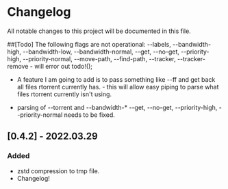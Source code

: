 # Changelog
All notable changes to this project will be documented in this file.

##[Todo]
The following flags are not operational: --labels, --bandwidth-high, --bandwidth-low, --bandwidth-normal, --get, --no-get, --priority-high, --priority-normal, --move-path, --find-path, --tracker, --tracker-remove - will error out todo!();

 - A feature I am going to add is to pass something like --ff and get back all files rtorrent currently has. - this will allow easy piping to parse what files rtorrent currently isn't using.

 - parsing of --torrent and --bandwidth-* --get, --no-get, --priority-high, --priority-normal needs to be fixed.

 ## [0.4.2] - 2022.03.29
 ### Added
  - zstd compression to tmp file.
  - Changelog!